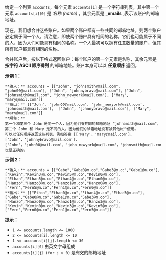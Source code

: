 给定一个列表 `accounts`，每个元素 `accounts[i]` 是一个字符串列表，其中第一个元素 `accounts[i][0]` 是  _名称
(name)_ ，其余元素是 _**emails** _表示该账户的邮箱地址。

现在，我们想合并这些账户。如果两个账户都有一些共同的邮箱地址，则两个账户必定属于同一个人。请注意，即使两个账户具有相同的名称，它们也可能属于不同的人，因为人们可能具有相同的名称。一个人最初可以拥有任意数量的账户，但其所有账户都具有相同的名称。

合并账户后，按以下格式返回账户：每个账户的第一个元素是名称，其余元素是 **按字符 ASCII 顺序排列** 的邮箱地址。账户本身可以以 **任意顺序**
返回。



**示例 1：**

    
    
    **输入：** accounts = [["John", "johnsmith@mail.com", "john00@mail.com"], ["John", "johnnybravo@mail.com"], ["John", "johnsmith@mail.com", "john_newyork@mail.com"], ["Mary", "mary@mail.com"]]
    **输出：** [["John", 'john00@mail.com', 'john_newyork@mail.com', 'johnsmith@mail.com'],  ["John", "johnnybravo@mail.com"], ["Mary", "mary@mail.com"]]
    **解释：**
    第一个和第三个 John 是同一个人，因为他们有共同的邮箱地址 "johnsmith@mail.com"。 
    第二个 John 和 Mary 是不同的人，因为他们的邮箱地址没有被其他帐户使用。
    可以以任何顺序返回这些列表，例如答案 [['Mary'，'mary@mail.com']，['John'，'johnnybravo@mail.com']，
    ['John'，'john00@mail.com'，'john_newyork@mail.com'，'johnsmith@mail.com']] 也是正确的。
    

**示例 2：**

    
    
    **输入：** accounts = [["Gabe","Gabe0@m.co","Gabe3@m.co","Gabe1@m.co"],["Kevin","Kevin3@m.co","Kevin5@m.co","Kevin0@m.co"],["Ethan","Ethan5@m.co","Ethan4@m.co","Ethan0@m.co"],["Hanzo","Hanzo3@m.co","Hanzo1@m.co","Hanzo0@m.co"],["Fern","Fern5@m.co","Fern1@m.co","Fern0@m.co"]]
    **输出：** [["Ethan","Ethan0@m.co","Ethan4@m.co","Ethan5@m.co"],["Gabe","Gabe0@m.co","Gabe1@m.co","Gabe3@m.co"],["Hanzo","Hanzo0@m.co","Hanzo1@m.co","Hanzo3@m.co"],["Kevin","Kevin0@m.co","Kevin3@m.co","Kevin5@m.co"],["Fern","Fern0@m.co","Fern1@m.co","Fern5@m.co"]]
    



**提示：**

  * `1 <= accounts.length <= 1000`
  * `2 <= accounts[i].length <= 10`
  * `1 <= accounts[i][j].length <= 30`
  * `accounts[i][0]` 由英文字母组成
  * `accounts[i][j] (for j > 0)` 是有效的邮箱地址

